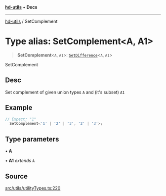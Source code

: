 [**hd-utils**](../README.md) • **Docs**

***

[hd-utils](../globals.md) / SetComplement

# Type alias: SetComplement\<A, A1\>

> **SetComplement**\<`A`, `A1`\>: [`SetDifference`](SetDifference.md)\<`A`, `A1`\>

SetComplement

## Desc

Set complement of given union types `A` and (it's subset) `A1`

## Example

```ts
// Expect: "1"
  SetComplement<'1' | '2' | '3', '2' | '3'>;
```

## Type parameters

• **A**

• **A1** *extends* `A`

## Source

[src/utils/utilityTypes.ts:220](https://github.com/AhmadHddad/h-utils/blob/5c76ff5de068cee019fc632d9da2e395721bb48f/src/utils/utilityTypes.ts#L220)

